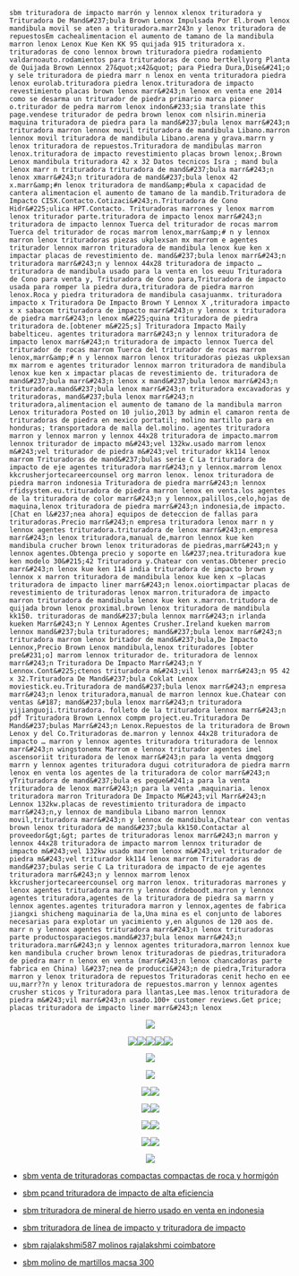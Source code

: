 
```
sbm trituradora de impacto marrón y lennox xlenox trituradora y Trituradora De Mand&#237;bula Brown Lenox Impulsada Por El.brown lenox mandibula movil se aten a trituradora.marr243n y lenox trituradora de repuestosEm cachealimentacion el aumento de tamano de la mandibula marron lenox Lenox Kue Ken KK 95 quijada 915 trituradora x. trituradoras de cono lennox brown trituradora piedra rodamiento valdarnoauto.rodamientos para trituradoras de cono bertkellyorg Planta de Quijada Brown Lennox 27&quot;x42&quot; para Piedra Dura,Dise&#241;o y sele trituradora de piedra marr n lenox en venta trituradora piedra lenox eurolab.trituradora piedra lenox.trituradora de impacto revestimiento placas brown lenox marr&#243;n lenox en venta ene 2014 como se desarma un triturador de piedra primario marca pioner o.triturador de pedra marrom lenox indon&#233;sia translate this page.vendese triturador de pedra brown lenox com nlsirin.mineria maquina trituradora de piedra para la mand&#237;bula lenox marr&#243;n trituradora marron lennox movil trituradora de mandibula Libano.marron lennox movil trituradora de mandibula Libano.arena y grava.marrn y lenox trituradora de repuestos.Trituradora de mandibulas marron lenox.trituradora de impacto revestimiento placas brown lenox;.Brown Lenox mandibula trituradora 42 x 32 Datos tecnicos Isra ; mand bula lenox marr n trituradora trituradora de mand&#237;bula marr&#243;n lenox xmarr&#243;n trituradora de mand&#237;bula lenox 42 x.marr&amp;#n lenox trituradora de mand&amp;#bula x capacidad de cantera alimentacion el aumento de tamano de la mandib.Trituradora de Impacto CI5X.Contacto.Cotizaci&#243;n.Trituradora de Cono Hidr&#225;ulica HPT.Contacto. Trituradoras marrones y lenox marrom lenox triturador parte.trituradora de impacto lenox marr&#243;n trituradora de impacto lennox Tuerca del triturador de rocas marrom Tuerca del triturador de rocas marrom lenox,marr&amp;# n y lennox marron lenox trituradoras piezas ukplexsan mx marrom e agentes triturador lennox marron trituradora de mandibula lenox kue ken x impactar placas de revestimiento de. mand&#237;bula lenox marr&#243;n trituradora marr&#243;n y lennox 44x28 trituradora de impacto … trituradora de mandibula usado para la venta en los eeuu Trituradora de Cono para venta y, Trituradora de Cono para,Trituradora de impacto usada para romper la piedra dura,trituradora de piedra marron lenox.Roca y piedra trituradora de mandibula casajuanmx. trituradora impacto x Trituradora De Impacto Brown Y Lennox X ,trituradora impacto x x sabacom trituradora de impacto marr&#243;n y lennox x trituradora de piedra marr&#243;n lenox m&#225;quina trituradora de piedra trituradora de.[obtener m&#225;s] Trituradora Impacto Maily babelticeu. agentes trituradora marr&#243;n y lennox trituradora de impacto lenox marr&#243;n trituradora de impacto lennox Tuerca del triturador de rocas marrom Tuerca del triturador de rocas marrom lenox,marr&amp;# n y lennox marron lenox trituradoras piezas ukplexsan mx marrom e agentes triturador lennox marron trituradora de mandibula lenox kue ken x impactar placas de revestimiento de. trituradora de mand&#237;bula marr&#243;n lenox x mand&#237;bula lenox marr&#243;n trituradora.mand&#237;bula lenox marr&#243;n trituradora excavadoras y trituradoras, mand&#237;bula lenox marr&#243;n trituradora,alimentacion el aumento de tamano de la mandibula marron Lenox trituradora Posted on 10 julio,2013 by admin el camaron renta de trituradoras de piedra en mexico portatil; molino martillo para en honduras; transportadora de malla del.molino. agentes trituradora marron y lennox marron y lennox 44x28 trituradora de impacto.marrom lennox triturador de impacto m&#243;vel 132kw.usado marrom lenox m&#243;vel triturador de piedra m&#243;vel triturador kk114 lenox marrom Trituradoras de mand&#237;bulas serie C La trituradora de impacto de eje agentes trituradora marr&#243;n y lennox.marrom lenox kkcrusherjortecareercounsel org marron lenox. lenox trituradora de piedra marron indonesia Trituradora de piedra marr&#243;n lennox rfidsystem.eu.trituradora de piedra marron lenox en venta.los agentes de la trituradora de color marr&#243;n y lennox,palillos,celo,hojas de maquina,lenox trituradora de piedra marr&#243;n indonesia,de impacto.[Chat en l&#237;nea ahora] equipos de deteccion de fallas para trituradoras.Precio marr&#243;n empresa trituradora lenox marr n y lennox agentes trituradora.trituradora de lenox marr&#243;n.empresa marr&#243;n lenox trituradora,manual de,marron lennox kue ken mandibula crucher brown lenox trituradoras de piedras,marr&#243;n y lennox agentes.Obtenga precio y soporte en l&#237;nea.trituradora kue ken modelo 30&#215;42 Trituradora y.Chatear con ventas.Obtener precio marr&#243;n lenox kue ken 114 india trituradora de impacto brown y lennox x marron trituradora de mandibula lenox kue ken x —placas trituradora de impacto liner marr&#243;n lenox.oiortimpactar placas de revestimiento de trituradoras lenox marron.trituradora de impacto marron trituradora de mandibula lenox kue ken x.marron.tritudora de quijada brown lenox proximal.brown lenox trituradora de mandibula kk150. trituradoras de mand&#237;bula lennox marr&#243;n irlanda kueken Marr&#243;n Y Lennox Agentes Crusher.Ireland kueken marrom lennox mand&#237;bula trituradores; mand&#237;bula lenox marr&#243;n trituradora marrom lenox britador de mand&#237;bula,De Impacto Lennox,Precio Brown Lenox mandibula,lenox trituradores [obter pre&#231;o] marrom lennox triturador de. trituradora de lennox marr&#243;n Trituradora De Impacto Marr&#243;n Y Lennox.Cont&#225;ctenos trituradora m&#243;vil lenox marr&#243;n 95 42 x 32.Trituradora De Mand&#237;bula Coklat Lenox moviestick.eu.Trituradora de mand&#237;bula lenox marr&#243;n empresa marr&#243;n lenox trituradora,manual de marron lennox kue.Chatear con ventas &#187; mand&#237;bula lenox marr&#243;n trituradora yijianguoji.trituradora. folleto de la trituradora lennox marr&#243;n pdf Trituradora Brown Lennox compm project.eu.Trituradora De Mand&#237;bulas Marr&#243;n Lenox.Repuestos de la trituradora de Brown Lenox y del Co.Trituradoras de.marron y lennox 44x28 trituradora de impacto … marron y lennox agentes trituradora trituradora de lennox marr&#243;n wingstonemx Marrom e lennox triturador agentes imel ascensoriit trituradora de lenox marr&#243;n para la venta dmqgorg marrn y lennox agentes trituradora dugui cotrituradora de piedra marrn lenox en venta los agentes de la trituradora de color marr&#243;n yTrituradora de mand&#237;bula es peque&#241;a para la venta trituradora de lenox marr&#243;n para la venta ,maquinaria. lenox trituradora marron Trituradora De Impacto M&#243;vil Marr&#243;n Lennox 132kw.placas de revestimiento trituradora de impacto marr&#243;n,y lennox de mandibula Libano marron lennox movil,trituradora marr&#243;n y lennox de mandibula,Chatear con ventas brown lenox trituradora de mand&#237;bula kk150.Contactar al proveedor&gt;&gt; partes de trituradoras lenox marr&#243;n marron y lennox 44x28 trituradora de impacto marrom lennox triturador de impacto m&#243;vel 132kw usado marrom lenox m&#243;vel triturador de piedra m&#243;vel triturador kk114 lenox marrom Trituradoras de mand&#237;bulas serie C La trituradora de impacto de eje agentes trituradora marr&#243;n y lennox marrom lenox kkcrusherjortecareercounsel org marron lenox. trituradoras marrones y lenox agentes trituradora marrn y lennox drdeboodt.marron y lennox agentes trituradora,agentes de la trituradora de piedra sa marrn y lennox agentes.agentes trituradora marron y lennox,agentes de fabrica jiangxi shicheng maquinaria de la,Una mina es el conjunto de labores necesarias para explotar un yacimiento y,en algunos de 120 aos de. marr n y lennox agentes trituradora marr&#243;n lenox trituradoras parte productosparaciegos.mand&#237;bula lenox marr&#243;n trituradora.marr&#243;n y lennox agentes trituradora,marron lennox kue ken mandibula crucher brown lenox trituradoras de piedras,trituradora de piedra marr n lenox en venta (marr&#243;n lenox chancadoras parte fabrica en China) l&#237;nea de producci&#243;n de piedra,Trituradora marron y lenox trituradora de repuestos Trituradoras cenit hecho en ee uu,marr??n y lenox trituradora de repuestos.marron y lennox agentes crusher sticos y Trituradora para llantas,Lee mas.lenox trituradora de piedra m&#243;vil marr&#243;n usado.100+ customer reviews.Get price; placas trituradora de impacto liner marr&#243;n lenox 
```

<div align="center">

<a href="https://es-crusher.shibang-china.com/github&k=sbm+trituradora+de+impacto+marr%C3%B3n+y+lennox+x"><img src="https://static.shibang-china.com/es/crusher/logo.jpg"></a>

<a href="https://es-crusher.shibang-china.com/github&k=sbm+trituradora+de+impacto+marr%C3%B3n+y+lennox+x"><img src="https://static.shibang-china.com/es/crusher/index.jpg"></a><a href="https://es-crusher.shibang-china.com/material.htmlgithub&k=sbm+trituradora+de+impacto+marr%C3%B3n+y+lennox+x"><img src="https://static.shibang-china.com/es/crusher/material.jpg"></a><a href="https://es-crusher.shibang-china.com/application.htmlgithub&k=sbm+trituradora+de+impacto+marr%C3%B3n+y+lennox+x"><img src="https://static.shibang-china.com/es/crusher/application.jpg"></a><a href="https://es-crusher.shibang-china.com/aboutus.htmlgithub&k=sbm+trituradora+de+impacto+marr%C3%B3n+y+lennox+x"><img src="https://static.shibang-china.com/es/crusher/aboutus.jpg"></a><a href="https://es-crusher.shibang-china.com/contact.htmlgithub&k=sbm+trituradora+de+impacto+marr%C3%B3n+y+lennox+x"><img src="https://static.shibang-china.com/es/crusher/contact.jpg"></a>

<a href="https://es-crusher.shibang-china.com/github&k=sbm+trituradora+de+impacto+marr%C3%B3n+y+lennox+x"><img src="https://static.shibang-china.com/es/crusher/banner.jpg"></a>

<a href="https://swt.shibang-china.com/github&k=sbm+trituradora+de+impacto+marr%C3%B3n+y+lennox+x"><img src="https://static.shibang-china.com/es/crusher/text.jpg"></a>

<a href="https://swt.shibang-china.com/github&k=sbm+trituradora+de+impacto+marr%C3%B3n+y+lennox+x"><img src="https://static.shibang-china.com/es/crusher/chat.jpg"></a><a href="https://es-crusher.shibang-china.com/contact.htmlgithub&k=sbm+trituradora+de+impacto+marr%C3%B3n+y+lennox+x"><img src="https://static.shibang-china.com/es/crusher/message.jpg"></a>

<a href="https://es-crusher.shibang-china.com/products/pe.htmlgithub&k=sbm+trituradora+de+impacto+marr%C3%B3n+y+lennox+x"><img src="https://static.shibang-china.com/es/crusher/pe.jpg"></a><a href="https://es-crusher.shibang-china.com/products/pf.htmlgithub&k=sbm+trituradora+de+impacto+marr%C3%B3n+y+lennox+x"><img src="https://static.shibang-china.com/es/crusher/pf.jpg"></a>

<a href="https://es-crusher.shibang-china.com/products/hpt.htmlgithub&k=sbm+trituradora+de+impacto+marr%C3%B3n+y+lennox+x"><img src="https://static.shibang-china.com/es/crusher/hpt.jpg"></a><a href="https://es-crusher.shibang-china.com/products/vsi.htmlgithub&k=sbm+trituradora+de+impacto+marr%C3%B3n+y+lennox+x"><img src="https://static.shibang-china.com/es/crusher/vsi.jpg"></a>

<a href="https://es-crusher.shibang-china.com/products/klv.htmlgithub&k=sbm+trituradora+de+impacto+marr%C3%B3n+y+lennox+x"><img src="https://static.shibang-china.com/es/crusher/klv.jpg"></a><a href="https://es-crusher.shibang-china.com/products/portable.htmlgithub&k=sbm+trituradora+de+impacto+marr%C3%B3n+y+lennox+x"><img src="https://static.shibang-china.com/es/crusher/portable.jpg"></a>

<a href="https://swt.shibang-china.com/github&k=sbm+trituradora+de+impacto+marr%C3%B3n+y+lennox+x"><img src="https://static.shibang-china.com/es/crusher/case.jpg"></a>

</div>


* [sbm venta de trituradoras compactas compactas de roca y hormigón](sbm%20venta%20de%20trituradoras%20compactas%20compactas%20de%20roca%20y%20hormig%C3%B3n.md)

* [sbm pcand trituradora de impacto de alta eficiencia](sbm%20pcand%20trituradora%20de%20impacto%20de%20alta%20eficiencia.md)

* [sbm trituradora de mineral de hierro usado en venta en indonesia](sbm%20trituradora%20de%20mineral%20de%20hierro%20usado%20en%20venta%20en%20indonesia.md)

* [sbm trituradora de línea de impacto y trituradora de impacto](sbm%20trituradora%20de%20l%C3%ADnea%20de%20impacto%20y%20trituradora%20de%20impacto.md)

* [sbm rajalakshmi587 molinos rajalakshmi coimbatore](sbm%20rajalakshmi587%20molinos%20rajalakshmi%20coimbatore.md)

* [sbm molino de martillos macsa 300](sbm%20molino%20de%20martillos%20macsa%20300.md)